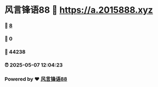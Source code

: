 # 风言锋语88 :link: https://a.2015888.xyz 
### :page_facing_up: [8](https://a.2015888.xyz/tag.html) 
### :speech_balloon: 0 
### :hibiscus: 44238 
### :alarm_clock: 2025-05-07 12:04:23 
### Powered by :heart: [风言锋语88](https://yf1688.top/wo)

